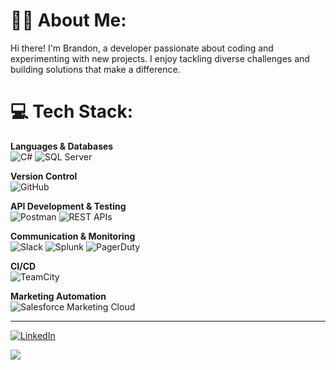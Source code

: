# 🧙‍♂️ About Me:
Hi there! I'm Brandon, a developer passionate about coding and experimenting with new projects. I enjoy tackling diverse challenges and building solutions that make a difference.

# 💻 Tech Stack:
**Languages & Databases**  
![C#](https://img.shields.io/badge/-C%23-239120?logo=c-sharp&logoColor=white&style=flat-square)
![SQL Server](https://img.shields.io/badge/-SQL%20Server-CC2927?logo=microsoft-sql-server&logoColor=white&style=flat-square)

**Version Control**  
![GitHub](https://img.shields.io/badge/-GitHub-181717?logo=github&logoColor=white&style=flat-square)

**API Development & Testing**  
![Postman](https://img.shields.io/badge/-Postman-FF6C37?logo=postman&logoColor=white&style=flat-square)
![REST APIs](https://img.shields.io/badge/-REST%20APIs-000000?logo=api&logoColor=white&style=flat-square)

**Communication & Monitoring**  
![Slack](https://img.shields.io/badge/-Slack-4A154B?logo=slack&logoColor=white&style=flat-square)
![Splunk](https://img.shields.io/badge/-Splunk-000000?logo=splunk&logoColor=white&style=flat-square)
![PagerDuty](https://img.shields.io/badge/-PagerDuty-006400?logo=pagerduty&logoColor=white&style=flat-square)

**CI/CD**  
![TeamCity](https://img.shields.io/badge/-TeamCity-000000?logo=teamcity&logoColor=white&style=flat-square)

**Marketing Automation**  
![Salesforce Marketing Cloud](https://img.shields.io/badge/-SFMC-009EDB?logo=salesforce&logoColor=white&style=flat-square)


---
[![LinkedIn](https://img.shields.io/badge/LinkedIn-%230077B5.svg?logo=linkedin&logoColor=white)](https://linkedin.com/in/brandon-dicicco)

[![](https://visitcount.itsvg.in/api?id=bdicicco88&icon=2&color=3)](https://visitcount.itsvg.in)

<!-- Proudly created with GPRM ( https://gprm.itsvg.in ) -->

